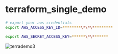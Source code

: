 # terraform_single_demo

```bash
# export your aws credentials
export AWS_ACCESS_KEY_ID=********\*\*\*********

export AWS_SECRET_ACCESS_KEY=******\*\*******
```
![terrademo3](https://user-images.githubusercontent.com/42813410/188333882-1c1d988f-b17d-474c-b57c-19fc129ffc12.png)
